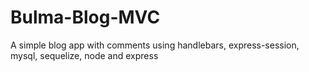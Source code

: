 # Bulma-Blog-MVC
A simple blog app with comments using handlebars, express-session, mysql, sequelize, node and express
